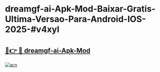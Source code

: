 # dreamgf-ai-Apk-Mod-Baixar-Gratis-Ultima-Versao-Para-Android-IOS-2025-#v4xyl

# <h2><a href="https://ainizakaria.my?title=dreamgf-ai-Apk-Mod&ref=24M">🔗👉 🔴 dreamgf-ai-Apk-Mod</a></h2>

[![acn](https://github.com/user-attachments/assets/0f9c940e-d8b0-45ae-aac7-cd30a18b3e1c)](https://ainizakaria.my?title=dreamgf-ai-Apk-Mod&ref=24M)

